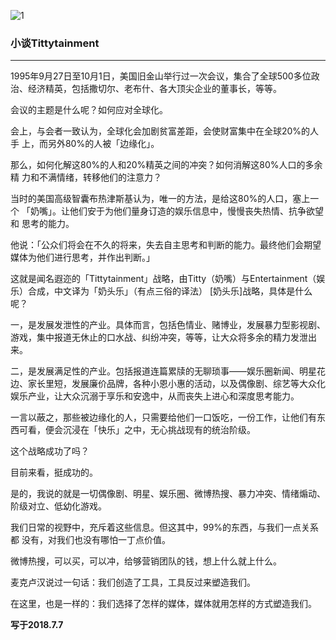 ![1](http://t1.aixinxi.net/o_1cubqj9k3vmf1lg91iaklki1qfa.jpg-w.jpg)

### 小谈Tittytainment
---

1995年9月27日至10月1日，美国旧金山举行过一次会议，集合了全球500多位政
治、经济精英，包括撒切尔、老布什、各大顶尖企业的董事长，等等。

会议的主题是什么呢？如何应对全球化。

会上，与会者一致认为，全球化会加剧贫富差距，会使财富集中在全球20%的人手
上，而另外80%的人被「边缘化」。

那么，如何化解这80%的人和20%精英之间的冲突？如何消解这80%人口的多余精
力和不满情绪，转移他们的注意力？

当时的美国高级智囊布热津斯基认为，唯一的方法，是给这80%的人口，塞上一个
「奶嘴」。让他们安于为他们量身订造的娱乐信息中，慢慢丧失热情、抗争欲望和
思考的能力。

他说：「公众们将会在不久的将来，失去自主思考和判断的能力。最终他们会期望
媒体为他们进行思考，并作出判断。」

这就是闻名遐迩的「Tittytainment」战略，由Titty（奶嘴）与Entertainment（娱乐）合成，中文译为「奶头乐」（有点三俗的译法）
[奶头乐]战略，具体是什么呢？

一，是发展发泄性的产业。具体而言，包括色情业、赌博业，发展暴力型影视剧、
游戏，集中报道无休止的口水战、纠纷冲突，等等，让大众将多余的精力发泄出
来。

二，是发展满足性的产业。包括报道连篇累牍的无聊琐事——娱乐圈新闻、明星花
边、家长里短，发展廉价品牌，各种小恩小惠的活动，以及偶像剧、综艺等大众化
娱乐产业，让大众沉溺于享乐和安逸中，从而丧失上进心和深度思考能力。

一言以蔽之，那些被边缘化的人，只需要给他们一口饭吃，一份工作，让他们有东
西可看，便会沉浸在「快乐」之中，无心挑战现有的统治阶级。

这个战略成功了吗？

目前来看，挺成功的。

是的，我说的就是一切偶像剧、明星、娱乐圈、微博热搜、暴力冲突、情绪煽动、
阶级对立、低幼化游戏。

我们日常的视野中，充斥着这些信息。但这其中，99%的东西，与我们一点关系都
没有，对我们也没有哪怕一丁点价值。

微博热搜，可以买，可以冲，给够营销团队的钱，想上什么就上什么。

麦克卢汉说过一句话：我们创造了工具，工具反过来塑造我们。

在这里，也是一样的：我们选择了怎样的媒体，媒体就用怎样的方式塑造我们。

**写于2018.7.7**